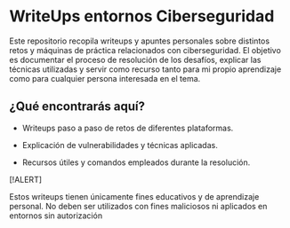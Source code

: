 # WriteUps entornos Ciberseguridad

Este repositorio recopila writeups y apuntes personales sobre distintos retos y máquinas de práctica relacionados con ciberseguridad.
El objetivo es documentar el proceso de resolución de los desafíos, explicar las técnicas utilizadas y servir como recurso tanto para mi propio aprendizaje como para cualquier persona interesada en el tema.

## ¿Qué encontrarás aquí?

- Writeups paso a paso de retos de diferentes plataformas.

- Explicación de vulnerabilidades y técnicas aplicadas.

- Recursos útiles y comandos empleados durante la resolución.

[!ALERT]

Estos writeups tienen únicamente fines educativos y de aprendizaje personal.
No deben ser utilizados con fines maliciosos ni aplicados en entornos sin autorización
